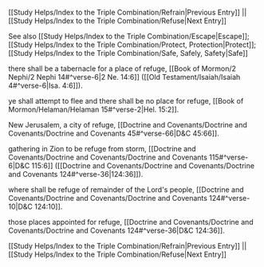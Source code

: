 [[Study Helps/Index to the Triple Combination/Refrain|Previous Entry]]  ||  [[Study Helps/Index to the Triple Combination/Refuse|Next Entry]]

 See also [[Study Helps/Index to the Triple Combination/Escape|Escape]]; [[Study Helps/Index to the Triple Combination/Protect, Protection|Protect]]; [[Study Helps/Index to the Triple Combination/Safe, Safely, Safety|Safe]]

 there shall be a tabernacle for a place of refuge, [[Book of Mormon/2 Nephi/2 Nephi 14#^verse-6|2 Ne. 14:6]] ([[Old Testament/Isaiah/Isaiah 4#^verse-6|Isa. 4:6]]).

 ye shall attempt to flee and there shall be no place for refuge, [[Book of Mormon/Helaman/Helaman 15#^verse-2|Hel. 15:2]].

 New Jerusalem, a city of refuge, [[Doctrine and Covenants/Doctrine and Covenants/Doctrine and Covenants 45#^verse-66|D&C 45:66]].

 gathering in Zion to be refuge from storm, [[Doctrine and Covenants/Doctrine and Covenants/Doctrine and Covenants 115#^verse-6|D&C 115:6]] ([[Doctrine and Covenants/Doctrine and Covenants/Doctrine and Covenants 124#^verse-36|124:36]]).

 where shall be refuge of remainder of the Lord's people, [[Doctrine and Covenants/Doctrine and Covenants/Doctrine and Covenants 124#^verse-10|D&C 124:10]].

 those places appointed for refuge, [[Doctrine and Covenants/Doctrine and Covenants/Doctrine and Covenants 124#^verse-36|D&C 124:36]].

[[Study Helps/Index to the Triple Combination/Refrain|Previous Entry]]  ||  [[Study Helps/Index to the Triple Combination/Refuse|Next Entry]]